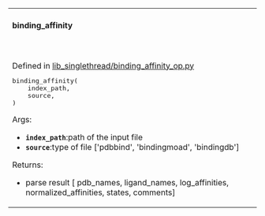 <table>

<tr><td><h4><b>binding_affinity</b></h4><br><br>Defined in <a href="https://github.com/mitaffinity/open-database/tree/master/affinityDB/lib_singlethread/binding_affinity_op.py">lib_singlethread/binding_affinity_op.py</a><br><pre lang="python">
binding_affinity(
	index_path,
	source,
)
</pre>


Args:
<ul><li><b><code>index_path</code></b>:path of the input file</li>
<li><b><code>source</code></b>:type of file ['pdbbind', 'bindingmoad', 'bindingdb']</li></ul>


Returns:
<ul><li>parse result [ pdb_names, ligand_names, log_affinities, normalized_affinities, states, comments]</li></ul>
</td>
</tr>


